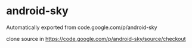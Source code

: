 # android-sky
Automatically exported from code.google.com/p/android-sky

clone source in https://code.google.com/p/android-sky/source/checkout

